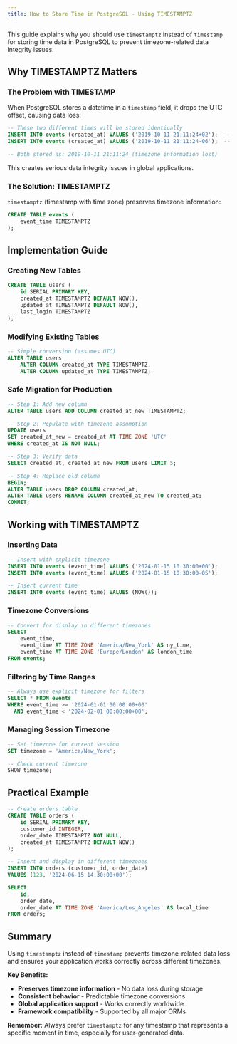 ```yaml
---
title: How to Store Time in PostgreSQL - Using TIMESTAMPTZ
---
```


This guide explains why you should use `timestamptz` instead of `timestamp` for storing time data in PostgreSQL to prevent timezone-related data integrity issues.

## Why TIMESTAMPTZ Matters

### The Problem with TIMESTAMP

When PostgreSQL stores a datetime in a `timestamp` field, it drops the UTC offset, causing data loss:

```sql
-- These two different times will be stored identically
INSERT INTO events (created_at) VALUES ('2019-10-11 21:11:24+02');  -- Berlin time
INSERT INTO events (created_at) VALUES ('2019-10-11 21:11:24-06');  -- Chicago time

-- Both stored as: 2019-10-11 21:11:24 (timezone information lost)
```

This creates serious data integrity issues in global applications.

### The Solution: TIMESTAMPTZ

`timestamptz` (timestamp with time zone) preserves timezone information:

```sql
CREATE TABLE events (
    event_time TIMESTAMPTZ
);
```

## Implementation Guide

### Creating New Tables

```sql
CREATE TABLE users (
    id SERIAL PRIMARY KEY,
    created_at TIMESTAMPTZ DEFAULT NOW(),
    updated_at TIMESTAMPTZ DEFAULT NOW(),
    last_login TIMESTAMPTZ
);
```

### Modifying Existing Tables

```sql
-- Simple conversion (assumes UTC)
ALTER TABLE users
    ALTER COLUMN created_at TYPE TIMESTAMPTZ,
    ALTER COLUMN updated_at TYPE TIMESTAMPTZ;
```

### Safe Migration for Production

```sql
-- Step 1: Add new column
ALTER TABLE users ADD COLUMN created_at_new TIMESTAMPTZ;

-- Step 2: Populate with timezone assumption
UPDATE users
SET created_at_new = created_at AT TIME ZONE 'UTC'
WHERE created_at IS NOT NULL;

-- Step 3: Verify data
SELECT created_at, created_at_new FROM users LIMIT 5;

-- Step 4: Replace old column
BEGIN;
ALTER TABLE users DROP COLUMN created_at;
ALTER TABLE users RENAME COLUMN created_at_new TO created_at;
COMMIT;
```

## Working with TIMESTAMPTZ

### Inserting Data

```sql
-- Insert with explicit timezone
INSERT INTO events (event_time) VALUES ('2024-01-15 10:30:00+00');
INSERT INTO events (event_time) VALUES ('2024-01-15 10:30:00-05');

-- Insert current time
INSERT INTO events (event_time) VALUES (NOW());
```

### Timezone Conversions

```sql
-- Convert for display in different timezones
SELECT
    event_time,
    event_time AT TIME ZONE 'America/New_York' AS ny_time,
    event_time AT TIME ZONE 'Europe/London' AS london_time
FROM events;
```

### Filtering by Time Ranges

```sql
-- Always use explicit timezone for filters
SELECT * FROM events
WHERE event_time >= '2024-01-01 00:00:00+00'
  AND event_time < '2024-02-01 00:00:00+00';
```

### Managing Session Timezone

```sql
-- Set timezone for current session
SET timezone = 'America/New_York';

-- Check current timezone
SHOW timezone;
```

## Practical Example

```sql
-- Create orders table
CREATE TABLE orders (
    id SERIAL PRIMARY KEY,
    customer_id INTEGER,
    order_date TIMESTAMPTZ NOT NULL,
    created_at TIMESTAMPTZ DEFAULT NOW()
);

-- Insert and display in different timezones
INSERT INTO orders (customer_id, order_date)
VALUES (123, '2024-06-15 14:30:00+00');

SELECT
    id,
    order_date,
    order_date AT TIME ZONE 'America/Los_Angeles' AS local_time
FROM orders;
```

## Summary

Using `timestamptz` instead of `timestamp` prevents timezone-related data loss and ensures your application works correctly across different timezones.

**Key Benefits:**

- **Preserves timezone information** - No data loss during storage
- **Consistent behavior** - Predictable timezone conversions
- **Global application support** - Works correctly worldwide
- **Framework compatibility** - Supported by all major ORMs

**Remember:** Always prefer `timestamptz` for any timestamp that represents a specific moment in time, especially for user-generated data.
